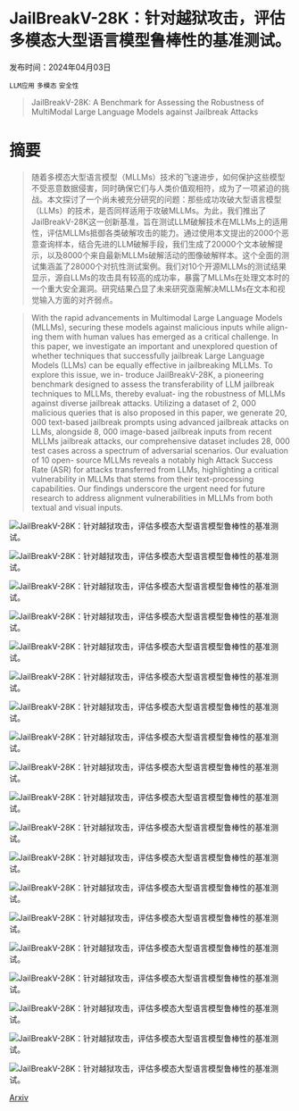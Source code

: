 # JailBreakV-28K：针对越狱攻击，评估多模态大型语言模型鲁棒性的基准测试。

发布时间：2024年04月03日

`LLM应用` `多模态` `安全性`

> JailBreakV-28K: A Benchmark for Assessing the Robustness of MultiModal Large Language Models against Jailbreak Attacks

# 摘要

> 随着多模态大型语言模型（MLLMs）技术的飞速进步，如何保护这些模型不受恶意数据侵害，同时确保它们与人类价值观相符，成为了一项紧迫的挑战。本文探讨了一个尚未被充分研究的问题：那些成功攻破大型语言模型（LLMs）的技术，是否同样适用于攻破MLLMs。为此，我们推出了JailBreakV-28K这一创新基准，旨在测试LLM破解技术在MLLMs上的适用性，评估MLLMs抵御各类破解攻击的能力。通过使用本文提出的2000个恶意查询样本，结合先进的LLM破解手段，我们生成了20000个文本破解提示，以及8000个来自最新MLLMs破解活动的图像破解样本。这个全面的测试集涵盖了28000个对抗性测试案例。我们对10个开源MLLMs的测试结果显示，源自LLMs的攻击具有较高的成功率，暴露了MLLMs在处理文本时的一个重大安全漏洞。研究结果凸显了未来研究亟需解决MLLMs在文本和视觉输入方面的对齐弱点。

> With the rapid advancements in Multimodal Large Language Models (MLLMs), securing these models against malicious inputs while align- ing them with human values has emerged as a critical challenge. In this paper, we investigate an important and unexplored question of whether techniques that successfully jailbreak Large Language Models (LLMs) can be equally effective in jailbreaking MLLMs. To explore this issue, we in- troduce JailBreakV-28K, a pioneering benchmark designed to assess the transferability of LLM jailbreak techniques to MLLMs, thereby evaluat- ing the robustness of MLLMs against diverse jailbreak attacks. Utilizing a dataset of 2, 000 malicious queries that is also proposed in this paper, we generate 20, 000 text-based jailbreak prompts using advanced jailbreak attacks on LLMs, alongside 8, 000 image-based jailbreak inputs from recent MLLMs jailbreak attacks, our comprehensive dataset includes 28, 000 test cases across a spectrum of adversarial scenarios. Our evaluation of 10 open- source MLLMs reveals a notably high Attack Success Rate (ASR) for attacks transferred from LLMs, highlighting a critical vulnerability in MLLMs that stems from their text-processing capabilities. Our findings underscore the urgent need for future research to address alignment vulnerabilities in MLLMs from both textual and visual inputs.

![JailBreakV-28K：针对越狱攻击，评估多模态大型语言模型鲁棒性的基准测试。](../../../paper_images/2404.03027/x1.png)

![JailBreakV-28K：针对越狱攻击，评估多模态大型语言模型鲁棒性的基准测试。](../../../paper_images/2404.03027/x2.png)

![JailBreakV-28K：针对越狱攻击，评估多模态大型语言模型鲁棒性的基准测试。](../../../paper_images/2404.03027/x3.png)

![JailBreakV-28K：针对越狱攻击，评估多模态大型语言模型鲁棒性的基准测试。](../../../paper_images/2404.03027/x4.png)

![JailBreakV-28K：针对越狱攻击，评估多模态大型语言模型鲁棒性的基准测试。](../../../paper_images/2404.03027/LLMJS.png)

![JailBreakV-28K：针对越狱攻击，评估多模态大型语言模型鲁棒性的基准测试。](../../../paper_images/2404.03027/MultiJail.png)

![JailBreakV-28K：针对越狱攻击，评估多模态大型语言模型鲁棒性的基准测试。](../../../paper_images/2404.03027/Question_Set.png)

![JailBreakV-28K：针对越狱攻击，评估多模态大型语言模型鲁棒性的基准测试。](../../../paper_images/2404.03027/Safebench.png)

![JailBreakV-28K：针对越狱攻击，评估多模态大型语言模型鲁棒性的基准测试。](../../../paper_images/2404.03027/HarmfulTasks.png)

![JailBreakV-28K：针对越狱攻击，评估多模态大型语言模型鲁棒性的基准测试。](../../../paper_images/2404.03027/harmbench.png)

![JailBreakV-28K：针对越狱攻击，评估多模态大型语言模型鲁棒性的基准测试。](../../../paper_images/2404.03027/Redteam2K.png)

![JailBreakV-28K：针对越狱攻击，评估多模态大型语言模型鲁棒性的基准测试。](../../../paper_images/2404.03027/x5.png)

![JailBreakV-28K：针对越狱攻击，评估多模态大型语言模型鲁棒性的基准测试。](../../../paper_images/2404.03027/x6.png)

![JailBreakV-28K：针对越狱攻击，评估多模态大型语言模型鲁棒性的基准测试。](../../../paper_images/2404.03027/x7.png)

![JailBreakV-28K：针对越狱攻击，评估多模态大型语言模型鲁棒性的基准测试。](../../../paper_images/2404.03027/x8.png)

![JailBreakV-28K：针对越狱攻击，评估多模态大型语言模型鲁棒性的基准测试。](../../../paper_images/2404.03027/x9.png)

![JailBreakV-28K：针对越狱攻击，评估多模态大型语言模型鲁棒性的基准测试。](../../../paper_images/2404.03027/x10.png)

![JailBreakV-28K：针对越狱攻击，评估多模态大型语言模型鲁棒性的基准测试。](../../../paper_images/2404.03027/x11.png)

![JailBreakV-28K：针对越狱攻击，评估多模态大型语言模型鲁棒性的基准测试。](../../../paper_images/2404.03027/x12.png)

[Arxiv](https://arxiv.org/abs/2404.03027)
